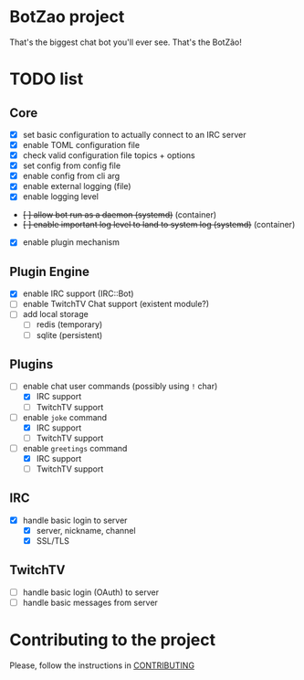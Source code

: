 # BotZao project

That's the biggest chat bot you'll ever see. That's the BotZão!

# TODO list
## Core
- [x] set basic configuration to actually connect to an IRC server
- [x] enable TOML configuration file
- [x] check valid configuration file topics + options
- [x] set config from config file
- [x] enable config from cli arg
- [x] enable external logging (file)
- [x] enable logging level
- ~~[ ] allow bot run as a daemon (systemd)~~ (container)
- ~~[ ] enable important log level to land to system log (systemd)~~ (container)
- [x] enable plugin mechanism

## Plugin Engine
- [x] enable IRC support (IRC::Bot)
- [ ] enable TwitchTV Chat support (existent module?)
- [ ] add local storage
  - [ ] redis (temporary)
  - [ ] sqlite (persistent)

## Plugins
- [ ] enable chat user commands (possibly using `!` char)
  - [x] IRC support
  - [ ] TwitchTV support
- [ ] enable `joke` command
  - [x] IRC support
  - [ ] TwitchTV support
- [ ] enable `greetings` command
  - [x] IRC support
  - [ ] TwitchTV support

## IRC
- [x] handle basic login to server
  - [x] server, nickname, channel
  - [x] SSL/TLS

## TwitchTV
- [ ] handle basic login (OAuth) to server
- [ ] handle basic messages from server

# Contributing to the project

Please, follow the instructions in [CONTRIBUTING](./CONTRIBUTING.md)
